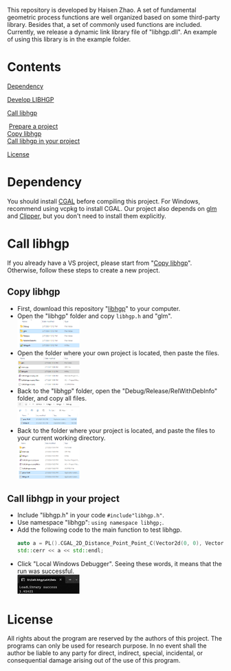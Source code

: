 
This repository is developed by Haisen Zhao. A set of fundamental geometric process functions are well organized based on some third-party library. 
Besides that, a set of commonly used functions are included. Currently, we release a dynamic link library file of "libhgp.dll". An example of using this library is in the example folder. 



# Contents

[Dependency](#Dependency)

[Develop LIBHGP](Develop%20libhgp.md)

[Call libhgp](#Call-libhgp)

​	[Prepare a project](#Prepare-a-project)  
​	[Copy libhgp](#Copy-libhgp )  
​	[Call libhgp in your project](#Call-libhgp-in-your-project)    

[License](#License)

# Dependency

You should install [CGAL](https://github.com/CGAL/cgal) before compiling this project. For Windows, recommend using vcpkg to install CGAL. 
Our project also depends on [glm](https://github.com/g-truc/glm.git) and [Clipper](http://www.angusj.com/delphi/clipper.php), but you don't need to install them explicitly.

# Call libhgp

If you already have a VS project, please start from "[Copy libhgp](Copy-libhgp)". Otherwise, follow these steps to create a new project.

## Copy libhgp 

- First, download this  repository "[libhgp](https://github.com/haisenzhao/libhgp)" to your computer.
- Open the "libhgp" folder and copy `libhgp.h` and "glm".<br> <img src="dev/images/1.png" width = "30%" />
- Open the folder where your own project is located, then paste the files.<br> <img src="dev/images/2.png" width = "30%" />
- Back to the "libhgp" folder, open the "Debug/Release/RelWithDebInfo" folder, and copy all files.<br> <img src="dev/images/3.png" width = "30%" />
- Back to the folder where your project is located, and paste the files to your current working directory.<br> <img src="dev/images/4.png" width = "30%" />

## Call libhgp in your project

- Include "libhgp.h" in your code `#include"libhgp.h"`.
- Use namespace "libhgp": `using namespace libhgp;`.
- Add the following code to the main function to test libhgp.
  ```cpp
  auto a = PL().CGAL_2D_Distance_Point_Point_C(Vector2d(0, 0), Vector2d(1, 1));
  std::cerr << a << std::endl;
  ```
- Click "Local Windows Debugger". Seeing these words, it means that the run was successful.<br> <img src="dev/images/5.png" width = "30%" />

# License

All rights about the program are reserved by the authors of this project. The programs can only be used for research purpose. In no event shall the author be liable to any party for direct, indirect, special, incidental, or consequential damage arising out of the use of this program.
